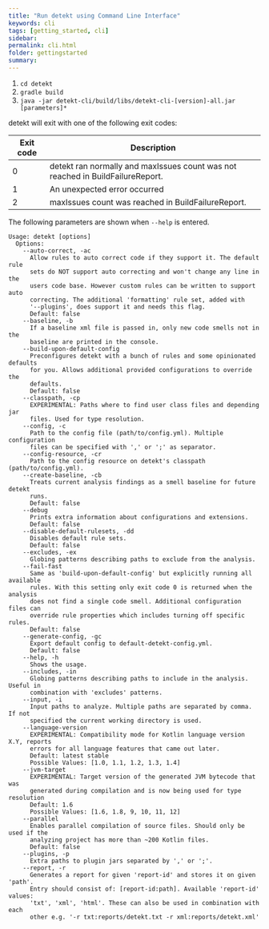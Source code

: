```yaml
---
title: "Run detekt using Command Line Interface"
keywords: cli
tags: [getting_started, cli]
sidebar: 
permalink: cli.html
folder: gettingstarted
summary:
---
```


1. `cd detekt`
2. `gradle build`
3. `java -jar detekt-cli/build/libs/detekt-cli-[version]-all.jar [parameters]*`

detekt will exit with one of the following exit codes:

| Exit code | Description                                                                    |
|-----------|--------------------------------------------------------------------------------|
| 0         | detekt ran normally and maxIssues count was not reached in BuildFailureReport. |
| 1         | An unexpected error occurred                                                   |
| 2         | maxIssues count was reached in BuildFailureReport.                             |

The following parameters are shown when `--help` is entered.

```
Usage: detekt [options]
  Options:
    --auto-correct, -ac
      Allow rules to auto correct code if they support it. The default rule
      sets do NOT support auto correcting and won't change any line in the
      users code base. However custom rules can be written to support auto
      correcting. The additional 'formatting' rule set, added with
      '--plugins', does support it and needs this flag.
      Default: false
    --baseline, -b
      If a baseline xml file is passed in, only new code smells not in the
      baseline are printed in the console.
    --build-upon-default-config
      Preconfigures detekt with a bunch of rules and some opinionated defaults
      for you. Allows additional provided configurations to override the
      defaults.
      Default: false
    --classpath, -cp
      EXPERIMENTAL: Paths where to find user class files and depending jar
      files. Used for type resolution.
    --config, -c
      Path to the config file (path/to/config.yml). Multiple configuration
      files can be specified with ',' or ';' as separator.
    --config-resource, -cr
      Path to the config resource on detekt's classpath (path/to/config.yml).
    --create-baseline, -cb
      Treats current analysis findings as a smell baseline for future detekt
      runs.
      Default: false
    --debug
      Prints extra information about configurations and extensions.
      Default: false
    --disable-default-rulesets, -dd
      Disables default rule sets.
      Default: false
    --excludes, -ex
      Globing patterns describing paths to exclude from the analysis.
    --fail-fast
      Same as 'build-upon-default-config' but explicitly running all available
      rules. With this setting only exit code 0 is returned when the analysis
      does not find a single code smell. Additional configuration files can
      override rule properties which includes turning off specific rules.
      Default: false
    --generate-config, -gc
      Export default config to default-detekt-config.yml.
      Default: false
    --help, -h
      Shows the usage.
    --includes, -in
      Globing patterns describing paths to include in the analysis. Useful in
      combination with 'excludes' patterns.
    --input, -i
      Input paths to analyze. Multiple paths are separated by comma. If not
      specified the current working directory is used.
    --language-version
      EXPERIMENTAL: Compatibility mode for Kotlin language version X.Y, reports
      errors for all language features that came out later.
      Default: latest stable
      Possible Values: [1.0, 1.1, 1.2, 1.3, 1.4]
    --jvm-target
      EXPERIMENTAL: Target version of the generated JVM bytecode that was
      generated during compilation and is now being used for type resolution
      Default: 1.6
      Possible Values: [1.6, 1.8, 9, 10, 11, 12]
    --parallel
      Enables parallel compilation of source files. Should only be used if the
      analyzing project has more than ~200 Kotlin files.
      Default: false
    --plugins, -p
      Extra paths to plugin jars separated by ',' or ';'.
    --report, -r
      Generates a report for given 'report-id' and stores it on given 'path'.
      Entry should consist of: [report-id:path]. Available 'report-id' values:
      'txt', 'xml', 'html'. These can also be used in combination with each
      other e.g. '-r txt:reports/detekt.txt -r xml:reports/detekt.xml'

```
